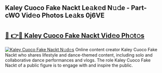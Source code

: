 ## Kaley Cuoco Fake Nackt Le𝚊k𝚎d N𝚞𝚍e - Part-cWO Vid𝚎o Photos Le𝚊ks 0j6VE

# <h2><a href="http://fb5vpb.evod.top/?m=Kaley+Cuoco+Fake+Nackt">🔗 👉🔴 Kaley Cuoco Fake Nackt Vid𝚎o Ph𝚘t𝚘s</a></h2>

[![Kaley Cuoco Fake Nackt N𝚞d𝚎s](https://i.imgur.com/8V9OHl7.gif)](http://fb5vpb.evod.top/?m=Kaley+Cuoco+Fake+Nackt)
Online content creator Kaley Cuoco Fake Nackt who shares lifestyle and dance-themed content, including solo and collaborative dance performances and vlogs. The role Kaley Cuoco Fake Nackt of a public figure is to engage with and inspire the public. 
